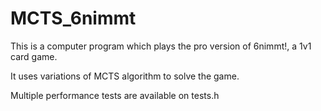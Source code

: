 # MCTS_6nimmt

This is a computer program which plays the pro version of 6nimmt!, a 1v1 card game.

It uses variations of MCTS algorithm to solve the game.

Multiple performance tests are available on tests.h


